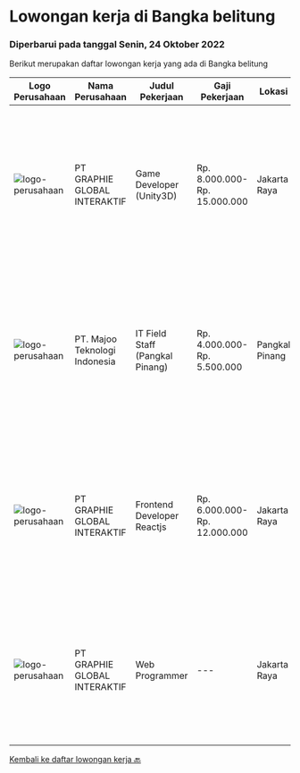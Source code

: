 
  # Lowongan kerja di Bangka belitung

  ### Diperbarui pada tanggal Senin, 24 Oktober 2022

  Berikut merupakan daftar lowongan kerja yang ada di Bangka belitung

  |Logo Perusahaan | Nama Perusahaan | Judul Pekerjaan | Gaji Pekerjaan | Lokasi | Deskripsi | Tanggal diunggah | Pranala |
  | -------------- | --------------- | --------------- | --------- | --------- | -------------- | ------- | ----------- |
  |![logo-perusahaan](https://image-service-cdn.seek.com.au/f9a751ea24d68e4658d0eb7882e2db58a9b95cb0/ee4dce1061f3f616224767ad58cb2fc751b8d2dc)|PT GRAPHIE GLOBAL INTERAKTIF|Game Developer (Unity3D)|Rp. 8.000.000-Rp. 15.000.000|Jakarta Raya|Deskripsi Pekerjaan : Usia maksimal 40 tahun Pendidikan terakhir minimal D3 Menyenangi dunia aplikasi komputer dan pembuatan game Mempunyai kemampuan...|Selasa, 18 Oktober 2022|https://www.jobstreet.co.id/id/job/game-developer-unity3d-4060315?token=0~90d76eb4-d6e4-4dc2-9d6e-c98973cd3dcc&sectionRank=1&jobId=jobstreet-id-job-4060315|
|![logo-perusahaan](https://image-service-cdn.seek.com.au/189bf52fde82636e38ad72262805fd31d41717ee/ee4dce1061f3f616224767ad58cb2fc751b8d2dc)|PT. Majoo Teknologi Indonesia|IT Field Staff (Pangkal Pinang)|Rp. 4.000.000-Rp. 5.500.000|Pangkal Pinang|Deskripsi Pekerjaan: Melakukan instalasi beserta pengaturan software dan hardware majoo. Memberikan edukasi (training) kepada staff / manager/ owner...|Jumat, 07 Oktober 2022|https://www.jobstreet.co.id/id/job/it-field-staff-pangkal-pinang-4058741?token=0~90d76eb4-d6e4-4dc2-9d6e-c98973cd3dcc&sectionRank=2&jobId=jobstreet-id-job-4058741|
|![logo-perusahaan](https://image-service-cdn.seek.com.au/f9a751ea24d68e4658d0eb7882e2db58a9b95cb0/ee4dce1061f3f616224767ad58cb2fc751b8d2dc)|PT GRAPHIE GLOBAL INTERAKTIF|Frontend Developer Reactjs|Rp. 6.000.000-Rp. 12.000.000|Jakarta Raya|Kualifikasi : Berpengalaman bahasa program Reactjs Frontend Developer Menyukai pekerjaan graphic, UI/UX dan web design  Bersemangat belajar untuk...|Jumat, 07 Oktober 2022|https://www.jobstreet.co.id/id/job/frontend-developer-reactjs-4059978?token=0~90d76eb4-d6e4-4dc2-9d6e-c98973cd3dcc&sectionRank=3&jobId=jobstreet-id-job-4059978|
|![logo-perusahaan](https://image-service-cdn.seek.com.au/f9a751ea24d68e4658d0eb7882e2db58a9b95cb0/ee4dce1061f3f616224767ad58cb2fc751b8d2dc)|PT GRAPHIE GLOBAL INTERAKTIF|Web Programmer|---|Jakarta Raya|Kualifikasi : Diutamakan yang sudah berpengalaman web programming minimal setahun Minimal lulusan D3 Menyukai pekerjaan coding (pasion in coding)...|Minggu, 25 September 2022|https://www.jobstreet.co.id/id/job/web-programmer-4043906?token=0~90d76eb4-d6e4-4dc2-9d6e-c98973cd3dcc&sectionRank=4&jobId=jobstreet-id-job-4043906|


  [Kembali ke daftar lowongan kerja 🔙](../README.md#daftar-lowongan-kerja)
  